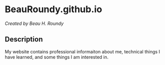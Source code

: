 # BeauRoundy.github.io
*Created by Beau H. Roundy*

## Description
My website contains professional informaiton about me, technical things I have learned, and some things I am interested in. 
